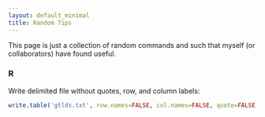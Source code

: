 ```yaml
---
layout: default_minimal
title: Random Tips 
---
```


This page is just a collection of random commands and such that myself (or
collaborators) have found useful.

### R

Write delimited file without quotes, row, and column labels:

```r
write.table('gtlds.txt', row.names=FALSE, col.names=FALSE, quote=FALSE)
```



